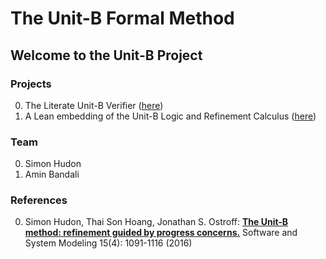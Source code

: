 # The Unit-B Formal Method

## Welcome to the Unit-B Project

### Projects

0. The Literate Unit-B Verifier ([here](https://github.com/unitb/literate-unitb-complete))
1. A Lean embedding of the Unit-B Logic and Refinement Calculus ([here](https://github.com/unitb/unitb-semantics))

### Team

0. Simon Hudon
1. Amin Bandali

### References

0. Simon Hudon, Thai Son Hoang, Jonathan S. Ostroff:
[**The Unit-B method: refinement guided by progress concerns.**](https://link.springer.com/article/10.1007%2Fs10270-015-0456-2) Software and System Modeling 15(4): 1091-1116 (2016)

